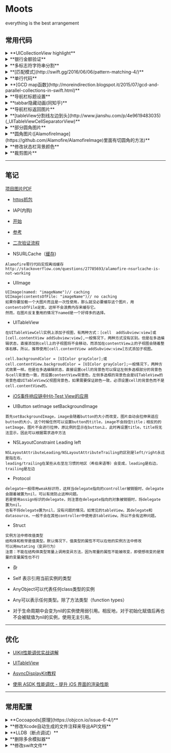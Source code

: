 # Moots
everything is the best arrangement

## 常用代码

<details>
<summary>
  **UICollectionView highlight**
</summary>
```swift
// 方法一
func collectionView(_ collectionView: UICollectionView, willDisplay cell: UICollectionViewCell, forItemAt indexPath: IndexPath) {
        cell.backgroundColor = .white

        let backgroundView = UIView(frame: cell.frame)
        backgroundView.backgroundColor = UIColor(white: 0.9, alpha: 1)
        cell.selectedBackgroundView = backgroundView
}

func collectionView(_ collectionView: UICollectionView, didSelectItemAt indexPath: IndexPath) {
     collectionView.deselectItem(at: indexPath, animated: true)
}

// 方法二(有延时)
func collectionView(_ collectionView: UICollectionView, didHighlightItemAt indexPath: IndexPath) {
        let cell = collectionView.cellForItem(at: indexPath)
        cell?.contentView.backgroundColor = UIColor(white: 0.9, alpha: 1)
}

func collectionView(_ collectionView: UICollectionView, didUnhighlightItemAt indexPath: IndexPath) {
        let cell = collectionView.cellForItem(at: indexPath)
        cell?.contentView.backgroundColor = nil
}
```
</details>



<details>
<summary>
  **泛型约束**
</summary>
```swift
protocol ArrayPresenter {
    associatedtype ViewType: UIScrollView
    var listView: ViewType! { set get }
}

func loadMore<T: UIScrollView>(listView: T, indexPath: NSIndexPath) where T: YourProtocol {

}
```
</details>

<details>
<summary>
**银行金额验证**
</summary>

```swift
extension String {
    func enteredCorrectly() -> Bool {
        if length == 0 {
            return false
        }
        let scan = NSScanner(string: self)
        let isNotZero = Double(self) > 0
        if isNotZero {
            if containsString(".") {
                if let rangeOfZero = rangeOfString(".", options: .BackwardsSearch) {
                    let suffix = String(characters.suffixFrom(rangeOfZero.endIndex))
                    if suffix.length > 2 {
                        showAlert(controller, message: "您输入的金额有误")
                        return false
                    }
                }
                var float: Float = 0
                guard !(scan.scanFloat(&float) && scan.atEnd) else { return true }
            } else {
                var int: Int64 = 0
                guard !(scan.scanLongLong(&int) && scan.atEnd) else { return true }
            }
        }
        return false
    }
}
```
</details>


<details>
<summary>
  **多标志符字符串分割**
</summary>

```swift
let text = "abc,vfr.yyuu"
let set = CharacterSet(charactersIn: ",.")
print(text.components(separatedBy: set)) // ["abc", "vfr", "yyuu"]
```
</details>

<details>
<summary>
  **[匹配模式](http://swift.gg/2016/06/06/pattern-matching-4/)**
</summary>

```swift
let age = 19
if 18...25 ~= age {
    print("条件满足")
}
同
if age >= 18 && age <= 25 {
    print("条件满足")
}
同
if case 18...25 = age {
    print("条件满足")
}
```

</details>

<details>
<summary>
  **单行代码**
</summary>
    
```swift
let arr = (1...1024).map{ $0 * 2 }


let n = (1...1024).reduce(0,combine: +)


let words = ["Swift","iOS","cocoa","OSX","tvOS"]
let tweet = "This is an example tweet larking about Swift"
let valid = !words.filter({ tweet.containsString($0) }).isEmpty
valid //true
let valid2 = words.contains(tweet.containsString)
valid2 //true


// 埃拉托斯特尼筛法
var n = 102
var primes = Set(2...n)
var sameprimes = Set(2...n)
let aa = sameprimes.subtract(Set(2...Int(sqrt(Double(n))))
    .flatMap{(2 * $0).stride(through: n, by:$0)})
let bb = aa.sort()
// bb [2, 3, 5, 7, 11, 13, 17, 19, 23, 29, 31, 37, 41, 43, 47, 53, 59, 61, 67, 71, 73, 79, 83, 89, 97, 101]


let arr = [82, 58, 76, 49, 88, 90]
let retulst = data.reduce(([], [])) {
    $1 < 60 ? ($0.0 + [$1], $0.1) : ($0.0, $0.1 + [$1])
}
// retulst ([58, 49], [82, 76, 88, 90])
```
</details>


<details>
<summary>
  **[GCD map函数](http://moreindirection.blogspot.it/2015/07/gcd-and-parallel-collections-in-swift.html)**
</summary>
    
```swift
extension Array {
    public func pmap(transform: (Element -> Element)) -> [Element] {
        guard !self.isEmpty else {
            return []
        }

        var result: [(Int, [Element])] = []

        let group = dispatch_group_create()
        let lock = dispatch_queue_create("pmap queue for result", DISPATCH_QUEUE_SERIAL)

        let step: Int = max(1, self.count / NSProcessInfo.processInfo().activeProcessorCount) // step can never be 0

        for var stepIndex = 0; stepIndex * step < self.count; stepIndex += 1 {
            let capturedStepIndex = stepIndex

            var stepResult: [Element] = []
            dispatch_group_async(group, dispatch_get_global_queue(DISPATCH_QUEUE_PRIORITY_DEFAULT, 0)) {
                for i in (capturedStepIndex * step)..<((capturedStepIndex + 1) * step) {
                    if i < self.count {
                        let mappedElement = transform(self[i])
                        stepResult += [mappedElement]
                    }
                }

                dispatch_group_async(group, lock) {
                    result += [(capturedStepIndex, stepResult)]
                }
            }
        }

        dispatch_group_wait(group, DISPATCH_TIME_FOREVER)

        return result.sort { $0.0 < $1.0 }.flatMap { $0.1 }
    }
}

extension Array {
    public func pfilter(includeElement: Element -> Bool) -> [Element] {
        guard !self.isEmpty else {
            return []
        }

        var result: [(Int, [Element])] = []

        let group = dispatch_group_create()
        let lock = dispatch_queue_create("pmap queue for result", DISPATCH_QUEUE_SERIAL)

        let step: Int = max(1, self.count / NSProcessInfo.processInfo().activeProcessorCount) // step can never be 0

        for var stepIndex = 0; stepIndex * step < self.count; stepIndex += 1 {
            let capturedStepIndex = stepIndex

            var stepResult: [Element] = []
            dispatch_group_async(group, dispatch_get_global_queue(DISPATCH_QUEUE_PRIORITY_DEFAULT, 0)) {
                for i in (capturedStepIndex * step)..<((capturedStepIndex + 1) * step) {
                    if i < self.count && includeElement(self[i]) {
                        stepResult += [self[i]]
                    }
                }

                dispatch_group_async(group, lock) {
                    result += [(capturedStepIndex, stepResult)]
                }
            }
        }

        dispatch_group_wait(group, DISPATCH_TIME_FOREVER)

        return result.sort { $0.0 < $1.0 }.flatMap { $0.1 }
    }
}
```
</details>


<details>
<summary>
  **导航栏标题设置**
</summary>
    
```swift
// 需要tabBarItem的title与导航栏title不一致,如下设置navigationbar的titile
navigationItem.title = "示例"
注意: 直接 title = "示例" 在tabbar切换时tabBarItem的title会变成设置
```
</details>


<details>
<summary>
  **tabbar隐藏动画(同知乎)**
</summary>

```swift
func setTabBarVisible(visible: Bool, animated: Bool) {

//* This cannot be called before viewDidLayoutSubviews(), because the frame is not set before this time

// bail if the current state matches the desired state
if tabBarIsVisible == visible { return }

// get a frame calculation ready
let frame = tabBarController?.tabBar.frame
let height = frame?.size.height
let offsetY = (visible ? -height! : height)

// zero duration means no animation
let duration: NSTimeInterval = (animated ? 0.3 : 0.0)

//  animate the tabBar
if let rect = frame {
UIView.animateWithDuration(duration) {
self.tabBarController?.tabBar.frame = CGRectOffset(rect, 0, offsetY!)
return
}
}
}

var tabBarIsVisible: Bool {
return tabBarController?.tabBar.frame.minY < view.frame.maxY
}
```
</details>


<details>
<summary>
  **导航栏标返回图片**
</summary>
```swift
navigationBar.backIndicatorTransitionMaskImage = R.image.ic_nav_back()
navigationBar.backIndicatorImage = R.image.ic_nav_back()
```
</details>


<details>
<summary>
  **[tableView分割线左边到头](http://www.jianshu.com/p/4e9619483035)(_UITableViewCellSeparatorView)**
</summary>
```swift
//写在viewDidLoad http://www.jianshu.com/p/1274343055a7
if tableView.respondsToSelector(Selector("setSeparatorInset:")) {
    tableView.separatorInset = UIEdgeInsetsZero
}
if tableView.respondsToSelector(Selector("setLayoutMargins:")) {
    tableView.layoutMargins = UIEdgeInsetsZero
}

//写在 willDisplayCell
if cell.respondsToSelector(Selector("setSeparatorInset:")) {
    cell.separatorInset = UIEdgeInsetsZero
}
if cell.respondsToSelector(Selector("setLayoutMargins:")) {
    cell.layoutMargins = UIEdgeInsetsZero
}

override func layoutSubviews() {
super.layoutSubviews()
separatorInset = UIEdgeInsetsZero
preservesSuperviewLayoutMargins = false
layoutMargins = UIEdgeInsetsZero
}
```
</details>


<details>
<summary>
  **虚线**
</summary>
```swift
func drawDottedLine(lineView: UIView, offset: CGPoint) {
    let shapeLayer = CAShapeLayer()
    shapeLayer.bounds = lineView.bounds
    shapeLayer.position = lineView.layer.position
    shapeLayer.fillColor = nil
    shapeLayer.strokeColor = MOOTS_LINE_GRAY.CGColor
    shapeLayer.lineWidth = 0.5
    shapeLayer.lineJoin = kCALineJoinRound
    // 4=线的宽度 1=每条线的间距
    shapeLayer.lineDashPattern = [NSNumber(int: 4), NSNumber(int: 1)]
    let path = CGPathCreateMutable()
    CGPathMoveToPoint(path, nil, offset.x, offset.y)
    CGPathAddLineToPoint(path, nil, CGRectGetWidth(lineView.frame) - offset.x, offset.y)
    shapeLayer.path = path
    lineView.layer.addSublayer(shapeLayer)
}
```
</details>



<details>
<summary>
  **部分圆角图片**
</summary>
```swift
func cornerImage(frame: CGRect, image: UIImage, Radii: CGSize) -> UIImageView {
    let imageView = UIImageView(image: image)
    imageView.frame = frame
    let bezierPath = UIBezierPath(roundedRect: imageView.bounds, byRoundingCorners: [.TopLeft, .TopRight], cornerRadii: Radii)
    let shapeLayer = CAShapeLayer()
    shapeLayer.path = bezierPath.CGPath
    imageView.layer.mask = shapeLayer
    return imageView
}
```
</details>



<details>
<summary>
  **圆角图片([AlamofireImage](https://github.com/Alamofire/AlamofireImage)里面有切圆角的方法)**
</summary>
```swift
extension UIImageView {

    func kt_addCorner(radius radius: CGFloat) {
        self.image = self.image?.kt_drawRectWithRoundedCorner(radius: radius, self.bounds.size)
    }
}

extension UIImage {
    func kt_drawRectWithRoundedCorner(radius radius: CGFloat, _ sizetoFit: CGSize) -> UIImage {
        let rect = CGRect(origin: CGPoint(x: 0, y: 0), size: sizetoFit)

        UIGraphicsBeginImageContextWithOptions(rect.size, false, UIScreen.mainScreen().scale)
        CGContextAddPath(UIGraphicsGetCurrentContext(),
            UIBezierPath(roundedRect: rect, byRoundingCorners: UIRectCorner.AllCorners,
                cornerRadii: CGSize(width: radius, height: radius)).CGPath)
        CGContextClip(UIGraphicsGetCurrentContext())

        self.drawInRect(rect)
        CGContextDrawPath(UIGraphicsGetCurrentContext(), .FillStroke)
        let output = UIGraphicsGetImageFromCurrentImageContext()
        UIGraphicsEndImageContext()

        return output
    }
}
```
</details>


<details>
<summary>
  **通过字符串构建类**
</summary>
```swift
extension String {
    func fromClassName() -> NSObject {
        let className = NSBundle.mainBundle().infoDictionary!["CFBundleName"] as! String + "." + self
        let aClass = NSClassFromString(className) as! UIViewController.Type
        return aClass.init()
    }
}

extension NSObject {
    class func fromClassName(className: String) -> NSObject {
        let className = NSBundle.mainBundle().infoDictionary!["CFBundleName"] as! String + "." + className
        let aClass = NSClassFromString(className) as! UIViewController.Type
        return aClass.init()
    }
}
```
</details>



<details>
<summary>
  **修改状态栏背景颜色**
</summary>
```swift
func setStatusBarBackgroundColor(color: UIColor) {
    guard  let statusBar = UIApplication.sharedApplication().valueForKey("statusBarWindow")?.valueForKey("statusBar") as? UIView else {
        return
    }
    statusBar.backgroundColor = color
}
swift3.0
    func setStatusBarBackgroundColor(color: UIColor) {
        let statusBarWindow = UIApplication.shared.value(forKey: "statusBarWindow") as? UIView
        guard  let statusBar = statusBarWindow?.value(forKey: "statusBar") as? UIView else {
            return
        }
        statusBar.backgroundColor = color
    }
```
</details>



<details>
<summary>
  **裁剪图片**
</summary>
```swift
extension UIImage {
    func cutOutImageWithRect(rect: CGRect) -> UIImage {

        guard let subImageRef = CGImageCreateWithImageInRect(CGImage, rect) else {
            return self
        }
        let smallBounds = CGRect(x: 0, y: 0, width: CGImageGetWidth(subImageRef), height: CGImageGetHeight(subImageRef))
        UIGraphicsBeginImageContext(smallBounds.size)
        let context = UIGraphicsGetCurrentContext()
        CGContextDrawImage(context, smallBounds, subImageRef)
        let smallImage = UIImage(CGImage: subImageRef)
        UIGraphicsEndImageContext()
        return smallImage
    }
}
```
</details>



<details>
<summary>
  **UIButton响应区域太小**
</summary>
```swift
extension UIButton {
    //处理button太小
    open override func hitTest(_ point: CGPoint, with event: UIEvent?) -> UIView? {
        // if the button is hidden/disabled/transparent it can't be hit
        if self.isHidden || !self.isUserInteractionEnabled || self.alpha < 0.01 { return nil }
        // increase the hit frame to be at least as big as `minimumHitArea`
        let buttonSize = bounds.size
        let widthToAdd = max(44 - buttonSize.width, 0)
        let heightToAdd = max(44 - buttonSize.height, 0)
        let largerFrame = bounds.insetBy(dx: -widthToAdd / 2, dy: -heightToAdd / 2)
        // perform hit test on larger frame
        return largerFrame.contains(point) ? self : nil
    }
}
```
</details>


---------------------------------------------------------------------------------------------------------------------



## 笔记

[项目图片PDF](http://get.ftqq.com/1370.get)

* [https抓包](http://simcai.com/2016/01/31/ios-http-https%E6%8A%93%E5%8C%85%E6%95%99%E7%A8%8B/)


* IAP(内购)

 * [开始](https://gold.xitu.io/entry/57e90645da2f600060dde55e)

 * [参考](http://yimouleng.com/2015/12/17/ios-AppStore/)

 * [二次验证流程](http://openfibers.github.io/blog/2015/02/28/in-app-purchase-walk-through/)

* NSURLCache（[缓存](http://nshipster.cn/nsurlcache/))
```
Alamofire零行代码实现离线缓存http://stackoverflow.com/questions/27785693/alamofire-nsurlcache-is-not-working
```


* UIImage
```
UIImage(named: "imageName")// caching 
UIImage(contentsOfFile: "imageName")// no caching 
如果你要加载一个大图片而且是一次性使用，那么就没必要缓存这个图片，用contentsOfFile足矣，这样不会浪费内存来缓存它。
然而，在图片反复重用的情况下named是一个好得多的选择。
```


* UITableView
```
在UITableViewCell实例上添加子视图，有两种方式：[cell  addSubview:view]或[cell.contentView addSubview:view],一般情况下，两种方式没有区别。但是在多选编辑状态，直接添加到cell上的子视图将不会移动，而添加在contentView上的子视图会随着整体右移。所以，推荐使用[cell.contentView addSubview:view]方式添加子视图。

cell.backgroundColor = [UIColor grayColor];或cell.contentView.backgroudColor = [UIColor grayColor];一般情况下，两种方式效果一样。但是在多选编辑状态，直接设置cell的背景色可以保证左侧多选框部分的背景色与cell背景色一致，而设置contentView背景色，左侧多选框的背景色会是UITableView的背景色或UITableView父视图背景色，如果需要保证颜色一致，必须设置cell的背景色而不是cell.contentView的。
```


* [iOS事件响应链中Hit-Test View的应用](http://www.jianshu.com/p/d8512dff2b3e)


* UIButton setImage setBackgroundImage
```
首先setBackgroundImage，image会随着button的大小而改变，图片自动会拉伸来适应button的大小，这个时候任然可以设置button的title，image不会挡住title；相反的的setImage，图片不会进行拉伸，原比例的显示在button上，此时再设置title，title将无法显示，因此可以根据需求选中方法
```


* NSLayoutConstraint Leading left
```
NSLayoutAttributeLeading/NSLayoutAttributeTrailing的区别是left/right永远是指左右，
leading/trailing在某些从右至左习惯的地区（希伯来语等）会变成，leading是右边，trailing是左边
```


* Protocol
```
delegate一般得用weak标识符，这样当delegate指向的controller被销毁时，delegate会跟着被置为nil，可以有效防止这种问题。
若是使用assign标识的delegate，则注意在delegate指向的对象被销毁时，将delegate 置为nil。
也有不将delegate置为nil，没有问题的情况。如常见的tableView，其delegate和datasource，一般不会在其他controller中使用该tableView，所以不会有这种问题。
```


* Struct
```
实例方法中修改值类型
结构体和枚举是值类型。默认情况下，值类型的属性不可以在他的实例方法中修改
可以用mutating（变异行为）
注意：不能在结构体类型常量上调用变异方法，因为常量的属性不能被改变，即使想改变的是常量的变量属性也不行
```

* 杂
 * Self 表示引用当前实例的类型

 * AnyObject可以代表任何class类型的实例

 * Any可以表示任何类型。除了方法类型（function types）

 * 对于生命周期中会变为nil的实例使用弱引用。相反地，对于初始化赋值后再也不会被赋值为nil的实例，使用无主引用。

---------------------------------------------------------------------------------------------------------------------



## 优化
* [UIKit性能调优实战讲解](http://www.jianshu.com/p/619cf14640f3)

* [UITableView](http://www.cocoachina.com/ios/20160115/15001.html)

* [AsyncDisplayKit教程](https://github.com/nixzhu/dev-blog/blob/master/2014-11-22-asyncdisplaykit-tutorial-achieving-60-fps-scrolling.md)

* [使用 ASDK 性能调优 - 提升 iOS 界面的渲染性能](https://github.com/Draveness/iOS-Source-Code-Analyze/blob/master/contents/AsyncDisplayKit/%E6%8F%90%E5%8D%87%20iOS%20%E7%95%8C%E9%9D%A2%E7%9A%84%E6%B8%B2%E6%9F%93%E6%80%A7%E8%83%BD%20.md)



---------------------------------------------------------------------------------------------------------------------



## 常用配置
<details>
<summary>
  **Cocoapods[原理](https://objccn.io/issue-6-4/)**
</summary>

```ruby
卸载当前版本
sudo gem uninstall cocoapods

下载旧版本
sudo gem install cocoapods -v 0.25.0
```
</details>


<details>
<summary>
  **修改Xcode自动生成的文件注释来导出API文档**
</summary>
```
http://www.jianshu.com/p/d0c7d9040c93
open /Applications/Xcode.app/Contents/Developer/Platforms/iPhoneOS.platform/Developer/Library/Xcode/Templates/File\ Templates/Source
```
</details>


<details>
  <summary>**LLDB（断点调试）**</summary>
    <ul>
      <li>[iOS开发断点调试高级技巧](http://www.jianshu.com/p/8e9fc9a8ab78)</li>
      <li>[与调试器共舞 - LLDB 的华尔兹](https://objccn.io/issue-19-2/)</li>
    </ul>
</details>


<details>
<summary>
  **删除多余模拟器**
</summary>
```
open /Library/Developer/CoreSimulator/Profiles/Runtimes
open /Users/你电脑的名字/Library/Developer/Xcode/iOS\ DeviceSupport
```
</details>


<details>
<summary>
  **修改swift文件**
</summary>
```
open /Applications/Xcode.app/Contents/Developer/Library/Xcode/Templates/File\ Templates/Source/Swift\ File.xctemplate

open /Applications/Xcode.app/Contents/Developer/Platforms/iPhoneOS.platform/Developer/Library/Xcode/Templates/File\ Templates/Source/Cocoa\ Touch\ Class.xctemplate/UIViewControllerSwift
```
</details>



---------------------------------------------------------------------------------------------------------------------



## 错误处理
1.The certificate used to sign "XXX" has either expired or has been revoked

* [解决方法](http://www.cnblogs.com/zzugyl/p/5555695.html)

* [然后](http://stackoverflow.com/questions/32730312/reason-no-suitable-image-found/32730393#32730393)



2.解决cocoapods diff: /../Podfile.lock: No such file or directory

* [解决方法1](http://www.jianshu.com/p/774d782a610b)

* [解决方法2](http://www.jianshu.com/p/4c3164fe552a)

## 其他
#### [markdown语法](http://www.jianshu.com/p/f3fd881548ad)
#### [public podspec](http://www.jianshu.com/p/98407f0c175b)
#### [private podspec](http://www.cocoachina.com/ios/20150228/11206.html)
#### [podfile 锁定版本](http://blog.csdn.net/openglnewbee/article/details/25032843)
#### [Swift runtime](http://www.infoq.com/cn/articles/dynamic-analysis-of-runtime-swift)
#### [Xcode快捷键](http://www.cocoachina.com/ios/20160708/16989.html)
#### [理解UIView的绘制](http://vizlabxt.github.io/blog/2012/10/22/UIView-Rendering/)
#### [切换淘宝源](https://ruby.taobao.org/)
#### [卸载cocoapods](http://www.jianshu.com/p/8b61b421dd76)



---------------------------------------------------------------------------------------------------------------------



# 常用库
按字母排序，点击展开为该库的描述

### UI
<details>
<summary>
  **[swift-style-guide](https://github.com/raywenderlich/swift-style-guide)**
  **[SwiftFormat](https://github.com/nicklockwood/SwiftFormat)**
</summary>
Swift代码格式和自动格式化库
</details>


<details>
  <summary>**控件库(里面有你所需要的各种控件)**</summary>
    <ul>
    <li>[MaterialComponents](https://github.com/material-components/material-components-ios)(OC)</li>
    <li>[Material-Controls-For-iOS](https://github.com/fpt-software/Material-Controls-For-iOS)(OC)</li>
    <li>[QMUI_iOS](https://github.com/QMUI/QMUI_iOS)(OC)</li>
    <li>[FlatUIKit](https://github.com/Grouper/FlatUIKit)(OC)</li>
    <li>[Material](https://github.com/CosmicMind/Material)(Swift)</li>
    </ul>
</details>


<details>
  <summary>**各种图表库（chart）**</summary>
    <ul>
    <li>[awesome-ios-chart](https://github.com/ameizi/awesome-ios-chart)</li>
    </ul>
</details>


<details>
  <summary>**颜色**</summary>
    <ul>
    <li>[DynamicColor](https://github.com/yannickl/DynamicColor)(Swift)</li>
    </ul>
</details>


<details>
  <summary>**视频播放器**</summary>
    <ul>
    <li>[BMPlayer](https://github.com/BrikerMan/BMPlayer)(Swift)</li>
    <li>[MobilePlayer](https://github.com/mobileplayer/mobileplayer-ios)(Swift)</li>
    <li>[KRVideoPlayer](https://github.com/36Kr-Mobile/KRVideoPlayer)(OC)</li>
    </ul>
</details>


<details>
  <summary>**加载动画（loading）**</summary>
    <ul>
    <li>[FeSpinner](https://github.com/NghiaTranUIT/FeSpinner)(OC)</li>
    <li>https://github.com/poolqf/FillableLoaders(Swift)</li>
    <li>[NVActivityIndicatorView](https://github.com/ninjaprox/NVActivityIndicatorView)(Swift)</li>
    </ul>
</details>


<details>
  <summary>**TableView展开cell**</summary>
    <ul>
    <li>[SKSTableView](https://github.com/sakkaras/SKSTableView)(OC)</li>
    <li>[ios-swift-collapsible-table-section-in-grouped-section](https://github.com/jeantimex/ios-swift-collapsible-table-section-in-grouped-section)(Swift)</li>
    </ul>
</details>


<details>
  <summary>**日历**</summary>
    <ul>
      <li>[GLCalendarView](https://github.com/Glow-Inc/GLCalendarView)(OC)</li>
      <li>[JTCalendar](https://github.com/jonathantribouharet/JTCalendar)(OC)</li>
      <li>[FSCalendar](https://github.com/WenchaoD/FSCalendar)(Swift)</li>
      <li>[JTAppleCalendar](https://github.com/patchthecode/JTAppleCalendar)(Swift)</li>
      <li>[PDTSimpleCalendar](https://github.com/jivesoftware/PDTSimpleCalendar)(OC)</li>
    </ul>
</details>


<details>
  <summary>**日期处理**</summary>
    <ul>
      <li>[Timepiece](https://github.com/naoty/Timepiece)(Swift)</li>
      <li>[SwiftMoment](https://github.com/akosma/SwiftMoment)(Swift)</li>
      <li>[DateTools](https://github.com/MatthewYork/DateTools)(OC/Swift)</li>
      <li>[SwiftDate](https://github.com/malcommac/SwiftDate)</li>
    </ul>
</details>


<details>
  <summary>**约束**</summary>
    <ul>
      <li>[SnapKit](https://github.com/SnapKit/SnapKit)(Swift)</li>
      <li>[Relayout](https://github.com/stevestreza/Relayout)(Swift)</li>
      <li>[PureLayout](https://github.com/PureLayout/PureLayout)(OC)</li>
    </ul>
</details>


<details>
  <summary>**滚动导航栏**</summary>
    <ul>
    <li>[TLYShyNavBar](https://github.com/telly/TLYShyNavBar)(OC)</li>
    <li>[AMScrollingNavbar](https://github.com/andreamazz/AMScrollingNavbar)(Swift)</li>
    <li>[BLKFlexibleHeightBar](https://github.com/bryankeller/BLKFlexibleHeightBar)(OC)</li>
    <li>[BLKFlexibleHeightBar](https://github.com/bryankeller/BLKFlexibleHeightBar)(OC)</li>
    </ul>
</details>


<details>
  <summary>**类似微信支付弹出一个UIViewController**</summary>
    <ul>
    <li>[MZFormSheetController](https://github.com/layerhq/Atlas-iOS)(OC)</li>
    <li>[MZFormSheetPresentationController](https://github.com/m1entus)(OC)</li>
    <li>[STPopup.swift](https://github.com/huangboju/STPopup.swift)(Swift)</li>
    </ul>
</details>


<details>
  <summary>**转场动画**</summary>
    <ul>
    <li>[TransitionTreasury](https://github.com/DianQK/TransitionTreasury)(Swift)</li>
    <li>[ADTransitionController](https://github.com/applidium/ADTransitionController)(OC)</li>
    <li>[VCTransitionsLibrary](https://github.com/ColinEberhardt/VCTransitionsLibrary)(OC)</li>
    </ul>
</details>


<details>
  <summary>**陌陌卡片的喜欢和不喜欢**</summary>
    <ul>
    <li>[TinderSimpleSwipeCards](https://github.com/cwRichardKim/TinderSimpleSwipeCards)(OC)</li>
    <li>[MDCSwipeToChoose](https://github.com/modocache/MDCSwipeToChoose)(OC)</li>
    </ul>
</details>


<details>
  <summary>**气泡弹框**</summary>
    <ul>
    <li>[DXPopover](https://github.com/xiekw2010/DXPopover)(OC)</li>
    <li>[Popover](https://github.com/corin8823/Popover)(OC)</li>
    <li>[AMPopTip](https://github.com/andreamazz/AMPopTip)(OC)</li>
    </ul>
</details>


<details>
  <summary>**Swift的扩展**</summary>
    <ul>
    <li>[SwifterSwift](https://github.com/omaralbeik/SwifterSwift)(Swift)</li>
    <li>[EZSwiftExtensions](https://github.com/goktugyil/EZSwiftExtensions)(Swift)</li>
    </ul>
</details>


<details>
<summary>
  **[10Clock](https://github.com/joedaniels29/10Clock)(Swift)**
</summary>
这个控件是一个美丽的时间选择器大量启发的iOS 10“睡前”定时器。
</details>


<details>
<summary>
  **[AImage](https://github.com/wangjwchn/AImage)**
</summary>
Swift中的iOS的动画gif＆apng引擎。 针对多图像情况进行了优化。
</details>


<details>
  <summary>**Alert**</summary>
    <ul>
      <li>[CDAlertView](https://github.com/candostdagdeviren/CDAlertView)(Swift)</li>
      <li>[Presentr](https://github.com/IcaliaLabs/Presentr)(Swift)</li>
      <li>[SDCAlertView](https://github.com/sberrevoets/SDCAlertView)(Swift)</li>
    </ul>
</details>


<details>
<summary>
  **[AKPickerView](https://github.com/Akkyie/AKPickerView-Swift)(Swift)**
</summary>
一个简单但可自定义的水平选择器视图。
</details>


<details>
<summary>
  **[ASProgressPopUpView](https://github.com/alskipp/ASProgressPopUpView)(OC)**
</summary>
显示弹出式视图中完成百分比的进度视图
</details>


<details>
<summary>
  **[ALCameraViewController](https://github.com/AlexLittlejohn/ALCameraViewController)(Swift)**
</summary>
具有自定义图像选择器和图像裁剪的摄像机视图控制器。
</details>


<details>
<summary>
  **[BabyBluetooth](https://github.com/coolnameismy/BabyBluetooth)(OC)**
</summary>
蓝牙
</details>


<details>
<summary>
  **[BouncyPageViewController](https://github.com/BohdanOrlov/BouncyPageViewController)(Swift)**
</summary>
具有跳动效果的页面视图控制器
</details>


<details>
<summary>
  **[BubbleTransition](https://github.com/andreamazz/BubbleTransition)(Swift)**
</summary>
一种自定义转换，用于展开和消除具有膨胀的气泡效应的控制器。
</details>


<details>
<summary>
  **[CardAnimation](https://github.com/seedante/CardAnimation)(Swift)**
</summary>
卡片动画
</details>


<details>
<summary>
  **[CountdownLabel](https://github.com/suzuki-0000/CountdownLabel)(Swift)**
</summary>
简单倒计时UILabel与变形动画，以及一些有用的功能。
</details>


<details>
<summary>
  **[ConfettiView](https://github.com/OrRon/ConfettiView)(Swift)**
</summary>
ConfettiView可以在您的应用程序中创建一个炫酷的五彩纸屑视图
</details>


<details>
<summary>
  **[DateTimePicker](https://github.com/itsmeichigo/DateTimePicker)(Swift)**
</summary>
日期和时间选择组件
</details>


<details>
<summary>
  **[DGElasticPullToRefresh](https://github.com/gontovnik/DGElasticPullToRefresh)(Swift)**
</summary>
带皮筋效果的下拉刷新
</details>


<details>
<summary>
  **[DisplaySwitcher](https://github.com/Yalantis/DisplaySwitcher)(Swift)**
</summary>
两个集合视图布局之间的自定义转换
</details>


<details>
<summary>
  **[DOFavoriteButton](https://github.com/okmr-d/DOFavoriteButton)(Swift)**
</summary>
点赞按钮
</details>


<details>
<summary>
  **[DKImagePickerController](https://github.com/zhangao0086/DKImagePickerController)(Swift)**
</summary>
图片选择器
</details>


<details>
<summary>
  **[DZNEmptyDataSet](https://github.com/dzenbot/DZNEmptyDataSet)(OC)**
</summary>
用于在视图没有要显示的内容时显示空数据集的UITableView / UICollectionView超类类别
</details>


<details>
<summary>
  **[ElasticTransition](https://github.com/lkzhao/ElasticTransition)(Swift)**
</summary>
模拟弹性拖动的UIKit自定义转场。 
</details>


<details>
<summary>
  **[ESTMusicIndicator](https://github.com/Aufree/ESTMusicIndicator)(Swift)**
</summary>
音乐播放指示器
</details>


<details>
<summary>
  **[FaceAware](https://github.com/BeauNouvelle/FaceAware)(Swift)**
</summary>
头像裁剪，使人脸居中
</details>


<details>
<summary>
  **[FDFullscreenPopGesture](https://github.com/forkingdog/FDFullscreenPopGesture)(OC)**
</summary>
全屏返回
</details>


<details>
<summary>
  **[FloatLabelFields](https://github.com/FahimF/FloatLabelFields)(Swift)**
</summary>
placeholder会上浮的field
</details>


<details>
<summary>
  **[FontAwesomeKit](https://github.com/PrideChung/FontAwesomeKit)(OC)**
</summary>
各种icon 
</details>


<details>
<summary>
  **[ForceBlur](https://github.com/Yalantis/ForceBlur)(Swift)**
</summary>
ForceBlur动画iOS消息应用程序
</details>


<details>
<summary>
  **[GPUImage2](https://github.com/BradLarson/GPUImage2)**
</summary>
GPUImage 2是一个BSD授权的Swift框架，用于GPU加速的视频和图像处理。
</details>


<details>
<summary>
  **[GSMessages](https://github.com/wxxsw/GSMessages)(Swift)**
</summary>
navigationbar下面出来的提示框
</details>


<details>
<summary>
  **[HamburgerButton](https://github.com/fastred/HamburgerButton)(Swift)**
</summary>
有转场动画的按钮
</details>


<details>
<summary>
  **[HGCircularSlider](https://github.com/HamzaGhazouani/HGCircularSlider)(Swift)**
</summary>
iOS应用程序的自定义可重复使用的圆形滑块控件。
</details>


<details>
<summary>
  **[iOS-Core-Animation-Advanced-Techniques](https://github.com/kevinzhow/iOS-Core-Animation-Advanced-Techniques)**
</summary>
CAlayer子类及动画的介绍
</details>


<details>
<summary>
  **[IGListKit](https://github.com/Instagram/IGListKit)(OC)**
</summary>
一个数据驱动的UICollectionView框架，用于构建快速灵活的列表
</details>


<details>
<summary>
  **[JDStatusBarNotification](https://github.com/calimarkus/JDStatusBarNotification)(OC)**
</summary>
状态栏通知
</details>


<details>
<summary>
  **[Jelly](https://github.com/SebastianBoldt/Jelly)(Swift)**
</summary>
Jelly在iOS中提供了自定义视图控制器转换，只需几行代码
</details>


<details>
<summary>
  **[JSQMessagesViewController](https://github.com/jessesquires/JSQMessagesViewController)(OC)**
</summary>
一个优雅的消息UI库的iOS
</details>


<details>
<summary>
  **[JVFloatLabeledTextField](https://github.com/Grouper/FlatUIKit)(OC)**
</summary>
上浮Field
</details>


<details>
<summary>
  **[JZNavigationExtension](https://github.com/JazysYu/JZNavigationExtension)(OC)**
</summary>
网页导航栏过度效果
</details>


<details>
<summary>
  **[KMCGeigerCounter](https://github.com/kconner/KMCGeigerCounter)(OC)**
</summary>
FPS显示
</details>


<details>
<summary>
  **[KMNavigationBarTransition](https://github.com/MoZhouqi/KMNavigationBarTransition)(OC)**
</summary>
美团首页，微信红包页面NavigationBar过度处理
</details>


<details>
<summary>
  **[KVOController](https://github.com/coolnameismy/BabyBluetooth)(OC)**
</summary>
简单，现代，线程安全的键值观察iOS和OS X.
</details>


<details>
<summary>
  **[KYDrawerController](https://github.com/ykyouhei/KYDrawerController)(Swift)**
</summary>
侧滑
</details>


<details>
<summary>
  **[LTHRadioButton](https://github.com/rolandleth/LTHRadioButton)(Swift)**
</summary>
一个有漂亮动画的单选按钮
</details>


<details>
<summary>
  **[LiquidFloatingActionButton](https://github.com/yoavlt/LiquidFloatingActionButton)(Swift)**
</summary>
浮动按钮
</details>


<details>
<summary>
  **[MLEmojiLabel](https://github.com/molon/MLEmojiLabel)(OC)**
</summary>
自动识别网址、号码、邮箱、@、#话题#和表情的label。 可以自定义自己的表情识别正则，和对应的表情图像。(默认是识别微信的表情符号)
</details>


<details>
<summary>
  **[PageControls](https://github.com/popwarsweet/PageControls)**
</summary>
各种PageControl
</details>


<details>
<summary>
  **[Panoramic](https://github.com/iSame7/Panoramic)(Swift)**
</summary>
重力感应控制图片
</details>


<details>
<summary>
  **[PermissionScope](https://github.com/nickoneill/PermissionScope)(Swift)**
</summary>
各种权限设置
</details>


<details>
<summary>
  **[Persei](https://github.com/Yalantis/Persei)(Swift)**
</summary>
用Swift编写的UITableView / UICollectionView / UIScrollView的动画顶层菜单
</details>


<details>
<summary>
  **[M13ProgressSuite](https://github.com/Marxon13/M13ProgressSuite)(OC)**
</summary>
进度指示器
</details>


<details>
<summary>
  **[MediumScrollFullScreen](https://github.com/pixyzehn/MediumScrollFullScreen)(Swift)**
</summary>
滚动隐藏NavigationBar和ToolBar
</details>


<details>
<summary>
  **[MotionBlur](https://github.com/fastred/MotionBlur)**
</summary>
MotionBlur允许您为iOS动画添加运动模糊效果。
</details>


<details>
<summary>
  **[MXScrollView](https://github.com/cwxatlm/MXScrollView)(OC)**
</summary>
一款易用的可拉伸的自动循环滚动视图 集成简单易懂 自定义性强
</details>


<details>
<summary>
  **[NextGrowingTextView](https://github.com/muukii/NextGrowingTextView)(Swift)**
</summary>
自适应高度的TextView
</details>


<details>
<summary>
  **[PhoneNumberKit](https://github.com/marmelroy/PhoneNumberKit)(Swift)**
</summary>
用于解析，格式化和验证国际电话号码的Swift框架。 灵感来自Google的libphonenumber。
</details>


<details>
<summary>
  **[PySwiftyRegex](https://github.com/cezheng/PySwiftyRegex)(Swift)**
</summary>
轻松地以一种Pythonic方式处理Swift中的Regex
</details>


<details>
<summary>
  **[Reactions](https://github.com/yannickl/Reactions)(Swift)**
</summary>
可定制的Facebook反应控件
</details>


<details>
<summary>
  **[RHPreviewCell](https://github.com/robertherdzik/RHPreviewCell)(Swift)**
</summary>
长按显示隐藏图片
</details>


<details>
<summary>
  **[Ruler](https://github.com/nixzhu/Ruler)(Swift)**
</summary>
尺寸很重要，你需要一把尺子。
</details>


<details>
<summary>
  **[RazzleDazzle](https://github.com/IFTTT/RazzleDazzle)(Swift)**
</summary>
一个简单的基于关键帧的动画框架的iOS，用Swift编写。 完美的滚动应用程序介绍。
</details>


<details>
<summary>
  **[ReadabilityKit](https://github.com/exyte/ReadabilityKit)**
</summary>
Swift中的新闻，文章和全文的预览提取器
</details>


<details>
<summary>
  **[SFFocusViewLayout](https://github.com/fdzsergio/SFFocusViewLayout)(Swift)**
</summary>
UICollectionViewLayout炫酷的布局
</details>


<details>
<summary>
  **[Siren](https://github.com/ArtSabintsev/Siren)(Swift)**
</summary>
当有新版本的应用程式可用时通知使用者，并提示他们升级
</details>


<details>
<summary>
  **[SKPhotoBrowser](https://github.com/suzuki-0000/SKPhotoBrowser)(Swift)**
</summary>
照片浏览器
</details>


<details>
<summary>
  **[Sonar](https://github.com/thefuntasty/Sonar)(Swift)**
</summary>
雷达扫码视图
</details>


<details>
<summary>
  **[StarWars.iOS](https://github.com/Yalantis/StarWars.iOS)(Swift)**
</summary>
这个组件实现过渡动画，将视图控制器破碎成小块
</details>


<details>
<summary>
  **[StatefulViewController](https://github.com/aschuch/StatefulViewController)(Swift)**
</summary>
基于内容，加载，错误或空状态的占位符视图
</details>

<details>
<summary>
  **[SwiftIconFont](https://github.com/0x73/SwiftIconFont)(Swift)**
</summary>
像设置字体一样设置图片的大小
</details>


<details>
<summary>
  **[SwiftMessages](https://github.com/SwiftKickMobile/SwiftMessages)**
</summary>
一个非常灵活的消息栏为iOS写的Swift。
</details>


<details>
<summary>
  **[SwiftyUserDefaults](https://github.com/radex/SwiftyUserDefaults)**
</summary>
NSUserDefaults的现代Swift API
</details>


<details>
<summary>
  **[SwipeTableView](https://github.com/Roylee-ML/SwipeTableView)(OC)**
</summary>
类似半糖、美丽说主页与QQ音乐歌曲列表布局效果，实现不同菜单的左右滑动切换，同时支持类似tableview的顶部工具栏悬停（既可以左右滑动，又可以上下滑动）。兼容下拉刷新，自定义 collectionview实现自适应 contentSize 还可实现瀑布流功能
</details>


<details>
<summary>
  **[TableFlip](https://github.com/mergesort/TableFlip)(Swift)**
</summary>
一个更简单的方法来做酷UITableView动画！
</details>


<details>
<summary>
  **[TDBadgedCell](https://github.com/tmdvs/TDBadgedCell)(Swift)**
</summary>
带小红点的cell
</details>


<details>
<summary>
  **[TextFieldEffects](https://github.com/raulriera/TextFieldEffects)(Swift)**
</summary>
自定义UITextFields效果
</details>


<details>
<summary>
  **[TPKeyboardAvoiding](https://github.com/michaeltyson/TPKeyboardAvoiding)(OC)**
</summary>
键盘弹出事件处理
</details>


<details>
<summary>
  **[TimelineTableViewCell](https://github.com/kf99916/TimelineTableViewCell)(Swift)**
</summary>
时间轴
</details>


<details>
<summary>
  **[TTTAttributedLabel](https://github.com/TTTAttributedLabel/TTTAttributedLabel)(OC)**
</summary>
带连接可点击的label
</details>


<details>
<summary>
  **[UploadImage](https://github.com/MillmanY/UploadImage)(Swift)**
</summary>
UIImageView的图片上传指示
</details>


<details>
<summary>
  **[Whisper](https://github.com/hyperoslo/Whisper)(Swift)**
</summary>
Whisper是一个组件，它将使显示消息和应用程序内通知的任务变得简单。 它里面有三个不同的视图
</details>


<details>
<summary>
  **[XFAssistiveTouch](https://github.com/xiaofei86/XFAssistiveTouch)(Swift)**
</summary>
仿系统的小白点
</details>


<details>
<summary>
  **[XLActionController](https://github.com/xmartlabs/XLActionController)(Swift)**
</summary>
完全可定制和可扩展的action sheet controller
</details>


<details>
<summary>
  **[ZFRippleButton](https://github.com/zoonooz/ZFRippleButton)(Swift)**
</summary>
自定义UIButton效果灵感来自Google Material Design
</details>



---------------------------------------------------------------------------------------------------------------------
<details>
  <summary>**动画**</summary>

<details>
<summary>
  **[Hero](https://github.com/lkzhao/Hero)(Swift)**
</summary>
动画库
</details>

<details>
<summary>
  **[Spring](https://github.com/MengTo/Spring)**
</summary>
在Swift中简化iOS动画的库。
</details>

</details>



---------------------------------------------------------------------------------------------------------------------
### 其他

<details>
  <summary>**Timer(定时器)**</summary>
    <ul>
    <li>[Each](https://github.com/IcaliaLabs/Presentr)(Swift)</li>
    <li>[SwiftTimer](https://github.com/100mango/SwiftTimer)(Swift)</li>
    </ul>
</details>


<details>
  <summary>**引导页**</summary>
    <ul>
    <li>[EAIntroView](https://github.com/ealeksandrov/EAIntroView)(OC)</li>
    <li>[BWWalkthrough](https://github.com/ariok/BWWalkthrough)(Swift)</li>
    </ul>
</details>


<details>
  <summary>**OCR（图像识别）**</summary>
    <ul>
      <li>[SwiftOCR](https://github.com/garnele007/SwiftOCR)(Swift)</li>
      <li>[OCR](https://github.com/iosWellLin/OCR)(OC)</li>
    </ul>
</details>


<details>
  <summary>**界面跳转路由**</summary>
    <ul>
      <li>[DCURLRouter](https://github.com/DarielChen/DCURLRouter)(OC)</li>
      <li>[WLRRoute](https://github.com/Neojoke/WLRRoute)(OC)</li>
      <li>[HHRouter](https://github.com/lightory/HHRouter)(OC)</li>
      <li>[JLRoutes](https://github.com/joeldev/JLRoutes)(OC)</li>
      <li>[routable-ios](https://github.com/clayallsopp/routable-ios)(OC)</li>
      <li>[MGJRouter](https://github.com/meili/MGJRouter)(OC)</li>
      <li>[FNUrlRoute](https://github.com/Fnoz/FNUrlRoute)(Swift)</li>
    </ul>
</details>


<details>
  <summary>**Swift代码生成器**</summary>
    <ul>
      <li>[SwiftGen](https://github.com/johnil/VVeboTableViewDemo)(Swift)</li>
      <li>[R.swift](https://github.com/mac-cain13/R.swift)(Swift)</li>
    </ul>
</details>


<details>
  <summary>**SVG**</summary>
    <ul>
      <li>[Snowflake](https://github.com/onmyway133/Snowflake)(Swift)</li>
      <li>[Macaw](https://github.com/exyte/Macaw)(Swift)</li>
      <li>[SwiftSVG](https://github.com/mchoe/SwiftSVG)(Swift)</li>
    </ul>
</details>


<details>
<summary>
  **[Argo](https://github.com/thoughtbot/Argo)(Swift)**
</summary>
Swift的JSON转换
</details>


<details>
<summary>
  **[Async](https://github.com/duemunk/Async)(Swift)**
</summary>
对GCD的封装
</details>


<details>
<summary>
  **[BluetoothKit](https://github.com/rhummelmose/BluetoothKit)(Swift)**
</summary>
使用BLE在iOS / OSX设备之间轻松通信
</details>


<details>
<summary>
  **[BeeHive](https://github.com/alibaba/BeeHive)(OC)**
</summary>
阿里开源的解耦库
</details>


<details>
<summary>
  **[DeepLinkKit](https://github.com/button/DeepLinkKit)(OC)**
</summary>
精湛的路由匹配，基于块的方式来处理你的深层链接。
</details>


<details>
<summary>
  **[Design-Patterns-In-Swift](https://github.com/ochococo/Design-Patterns-In-Swift)(Swift)**
</summary>
设计模式
</details>


<details>
<summary>
  **[FBMemoryProfiler](https://github.com/facebook/FBMemoryProfiler)(OC)**
</summary>
facebook开源的内存分析器
</details>


<details>
<summary>
  **[FileBrowser](https://github.com/marmelroy/FileBrowser)(Swift)**
</summary>
文件浏览器
</details>


<details>
<summary>
  **[Google VR](https://github.com/googlevr/gvr-ios-sdk)**
</summary>
谷歌VR
</details>


<details>
<summary>
  **[Kakapo](https://github.com/devlucky/Kakapo)(Swift)**
</summary>
在Swift中动态模拟服务器行为和响应
</details>


<details>
<summary>
  **[LayerPlayer](https://github.com/singro/v2ex)**
</summary>
探索Apple的Core Animation API的功能
</details>


<details>
<summary>
  **[Live](https://github.com/ltebean/Live)(Swift)**
</summary>
直播
</details>


<details>
<summary>
  **[MLeaksFinder](https://github.com/Zepo/MLeaksFinder)(Swift)**
</summary>
在开发时查找iOS应用中的内存泄漏。
</details>


<details>
<summary>
  **[NetworkEye](https://github.com/coderyi/NetworkEye)(OC)**
</summary>
一个iOS网络调试库，它可以监控应用程序中的HTTP请求，并显示与请求相关的信息
</details>


<details>
<summary>
  **[Nuke](https://github.com/kean/Nuke)(Swift)**
</summary>
强大的图像加载和缓存框架
</details>


<details>
<summary>
  **[Password-keyboard](https://github.com/liuchunlao/Password-keyboard)(OC)**
</summary>
动态密码键盘
</details>


<details>
<summary>
  **[Peek](https://github.com/shaps80/Peek)(Swift)**
</summary>
Peek是一个开源库，允许您根据用户界面的规范指南轻松检查您的应用程序。 Peek可以被工程师，设计师和测试人员使用，允许开发人员花更多的时间在代码和更少的时间检查字体，颜色和布局是像素完美。
</details>


<details>
<summary>
  **[PNChart-Swift](https://github.com/kevinzhow/PNChart-Swift)**
</summary>
一个简单而美丽的图表库用
</details>


<details>
<summary>
  **[SQLite.swift](https://github.com/stars)(Swift)**
</summary>
数据库
</details>


<details>
<summary>
  **[socket.io-client-swift](https://github.com/socketio/socket.io-client-swift)(Swift)**
</summary>
socket连接
</details>


<details>
<summary>
  **[SwiftyAttributes](https://github.com/eddiekaiger/SwiftyAttributes)(Swift)**
</summary>
富文本字符串处理
</details>


<details>
<summary>
  **[SwiftPlate](https://github.com/mergesort/TableFlip)(Swift)**
</summary>
用命令行轻松生成跨平台Swift框架项目
</details>


<details>
<summary>
  **[XLPagerTabStrip](https://github.com/xmartlabs/XLPagerTabStrip)**
</summary>
网易那种侧滑页面
</details>


<details>
<summary>
  **[ZLSwipeableViewSwift](https://github.com/zhxnlai/ZLSwipeableViewSwift)(Swift)**
</summary>
一个简单的视图构建卡像界面灵感来自Tinder和Potluck。
</details>



---------------------------------------------------------------------------------------------------------------------
### 框架

<details>
<summary>
  **[AsyncDisplayKit](https://github.com/facebook/AsyncDisplayKit)**
</summary>
facebook开源的界面优化框架
</details>


<details>
  <summary>**及时通讯框架**</summary>
    <ul>
    <li>[Atlas-iOS](https://github.com/layerhq/Atlas-iOS)(OC)</li>
    <li>[NMessenger](https://github.com/eBay/NMessenger)(Swift)</li>
    </ul>
</details>


<details>
  <summary>**测试框架**</summary>
    <ul>
    <li>[Quick](https://github.com/Quick/Quick)(Swift)</li>
      <li>[SwiftCheck](https://github.com/typelift/SwiftCheck)(Swift)</li>
    </ul>
</details>


<details>
  <summary>**跨平台框架**</summary>
    <ul>
      <li>[weex](https://github.com/alibaba/weex)</li>
      <li>[react-native](https://github.com/facebook/react-native)(Swift)</li>
    </ul>
</details>


<details>
<summary>
  **[katana-swift](https://github.com/BendingSpoons/katana-swift)(Swift)**
</summary>
跟ReSwift类似
</details>


<details>
<summary>
  **[ReSwift](https://github.com/ReSwift/ReSwift)**
</summary>
似乎有点牛B，待仔细研究
</details>

<details>
<summary>
  **[RxSwift](https://github.com/ReactiveX/RxSwift)(Swift)**
</summary>
响应式编程
</details>


<details>
<summary>
  **[StyleKit](https://github.com/146BC/StyleKit)(Swift)**
</summary>
一个用Swift编写的强大的，易于使用的样式框架
</details>



---------------------------------------------------------------------------------------------------------------------
### APP源码**

<details>
<summary>
  **[ifanr](https://github.com/iCodeForever/ifanr)**
</summary>
高仿 爱范儿
</details>


<details>
<summary>
  **[kickstarter](https://github.com/kickstarter/ios-oss)(Swift)**
</summary>
一个众筹平台的源码
</details>


<details>
<summary>
  **[RaceMe](https://github.com/enochng1/RaceMe)(Swift)**
</summary>
关于跑步的
</details>


<details>
<summary>
  **[SelectionOfZhihu](https://github.com/sheepy1/SelectionOfZhihu)(Swift)**
</summary>
知乎
</details>


<details>
<summary>
  **[v2ex](https://github.com/singro/v2ex)**
</summary>
v2ex客户端
</details>


<details>
<summary>
  **[Yep](https://github.com/CatchChat/Yep)**
</summary>
一个社交软件，遇见天才
</details>




------------------------------------------------------------------------------------------------
### Demo
  
<details>
<summary>
  **[VVeboTableViewDemo](https://github.com/johnil/VVeboTableViewDemo)(OC)**
</summary>
微博优化demo
</details>


<details>
<summary>
  **[SmileWeather](https://github.com/liu044100/SmileWeather)(OC)**
</summary>
天气Demo
</details>


<details>
<summary>
  **[youtube-iOS](https://github.com/aslanyanhaik/youtube-iOS)(Swift)**
</summary>
youtube
</details>


<details>
<summary>
  **[MaskLayerDemo](https://github.com/huangboju?page=6&tab=stars)(Swift)**
</summary>
各种遮罩使用
</details>


<details>
<summary>
  **[nuomi](https://github.com/lookingstars/nuomi)(OC)**
</summary>
仿糯米
</details>
